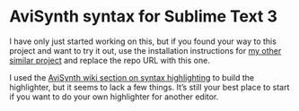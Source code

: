 AviSynth syntax for Sublime Text 3
==================================
I have only just started working on this, but if you found your way to this project and want to try it out, use the installation instructions for [my other similar project][liquid] and replace the repo URL with this one.

I used the [AviSynth wiki section on syntax highlighting][wiki] to build the highlighter, but it seems to lack a few things. It’s still your best place to start if you want to do your own highlighter for another editor.


[liquid]: https://github.com/ndarville/markdown-liquid-syntax
[wiki]: http://avisynth.nl/index.php/Syntax_Highlighting
